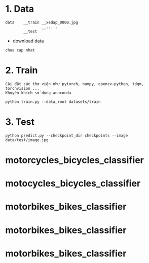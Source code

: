 # 1. Data
```
data    __train __xedap_0000.jpg
                __.....   
        __test 
```
- download data
```
chua cap nhat
```
# 2. Train
```
Cài đặt các thư viện như pytorch, numpy, opencv-python, tdqm, torchvision ...
Khuyến khích sử dụng anaconda
```

```
python train.py --data_root datasets/train
```

# 3. Test

```
python predict.py --checkpoint_dir checkpoints --image data/test/image.jpg
``` 
# motorcycles_bicycles_classifier
# motocycles_bicycles_classifier
# motorbikes_bikes_classifier
# motorbikes_bikes_classifier
# motorbikes_bikes_classifier
